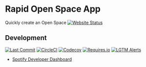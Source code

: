 Rapid Open Space App
=============================
Quickly create an Open Space
[![Website Status](https://img.shields.io/website?url=https%3A%2F%2Frapid-openspace-app.herokuapp.com/rapidos/create)](https://rapid-openspace-app.herokuapp.com/rapidos/create)


Development
-----------
[![Last Commit](https://img.shields.io/github/last-commit/dachrisch/spotify_sentiment_classifier)](https://github.com/dachrisch/spotify_sentiment_classifier)
[![CircleCI](https://img.shields.io/circleci/build/github/dachrisch/spotify_sentiment_classifier)](https://app.circleci.com/pipelines/github/dachrisch/spotify_sentiment_classifier)
[![Codecov](https://img.shields.io/codecov/c/github/dachrisch/spotify_sentiment_classifier)](https://codecov.io/gh/dachrisch/spotify_sentiment_classifier)
[![Requires.io](https://img.shields.io/requires/github/dachrisch/spotify_sentiment_classifier)](https://requires.io/github/dachrisch/spotify_sentiment_classifier/requirements)
[![LGTM Alerts](https://img.shields.io/lgtm/alerts/github/dachrisch/spotify_sentiment_classifier)](https://lgtm.com/projects/g/dachrisch/spotify_sentiment_classifier)

* [Spotify Developer Dashboard](https://developer.spotify.com/dashboard/)


